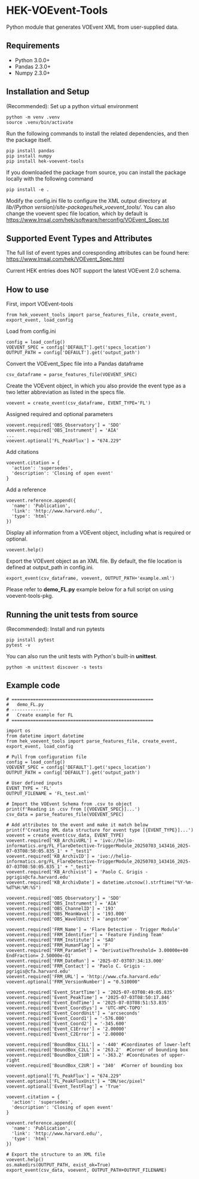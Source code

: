 # HEK-VOEvent-Tools
Python module that generates VOEvent XML from user-supplied data.

## Requirements
* Python 3.0.0+
* Pandas 2.3.0+
* Numpy 2.3.0+

## Installation and Setup

(Recommended): Set up a python virtual environment
```
python -m venv .venv
source .venv/bin/activate
```
Run the following commands to install the related dependencies, and then the package itself.
```
pip install pandas
pip install numpy
pip install hek-voevent-tools
```
If you downloaded the package from source, you can install the package locally with the following command
```
pip install -e .
```
Modify the config.ini file to configure the XML output directory at *lib/(Python version)/site-packages/hek_voevent_tools/*. You can also change the voevent spec file location, which by default is https://www.lmsal.com/hek/software/herconfig/VOEvent_Spec.txt

## Supported Event Types and Attributes

The full list of event types and coresponding attributes can be found here: https://www.lmsal.com/hek/VOEvent_Spec.html

Current HEK entries does NOT support the latest VOEvent 2.0 schema.

## How to use

First, import VOEvent-tools
```
from hek_voevent_tools import parse_features_file, create_event, export_event, load_config
```
Load from config.ini
```
config = load_config()
VOEVENT_SPEC = config['DEFAULT'].get('specs_location')
OUTPUT_PATH = config['DEFAULT'].get('output_path')
```
Convert the VOEvent_Spec file into a Pandas dataframe
```
csv_dataframe = parse_features_file(VOEVENT_SPEC)
```
Create the VOEvent object, in which you also provide the event type as a two letter abbreviation as listed in the specs file.
```
voevent = create_event(csv_dataframe, EVENT_TYPE='FL')
```
Assigned required and optional parameters
```
voevent.required['OBS_Observatory'] = 'SDO'
voevent.required['OBS_Instrument'] = 'AIA'
...
voevent.optional['FL_PeakFlux'] = "674.229"
```
Add citations
```
voevent.citation = {
  'action': 'supersedes',
  'description': 'Closing of open event'
}
```
Add a reference
```
voevent.reference.append({
  'name': 'Publication',
  'link': 'http://www.harvard.edu/',
  'type': 'html'
})
```
Display all information from a VOEvent object, including what is required or optional.
```
voevent.help()
```
Export the VOEvent object as an XML file. By default, the file location is defined at output_path in config.ini.
```
export_event(csv_dataframe, voevent, OUTPUT_PATH+'example.xml')
```
Please refer to **demo_FL.py** example below for a full script on using voevent-tools-pkg.

## Running the unit tests from source

(Recommended): Install and run pytests
```
pip install pytest
pytest -v
```
You can also run the unit tests with Python's built-in **unittest**.
```
python -m unittest discover -s tests
```

## Example code
```
# =====================================================
#   demo_FL.py
# --------------
#   Create example for FL
# =====================================================

import os
from datetime import datetime
from hek_voevent_tools import parse_features_file, create_event, export_event, load_config

# Pull from configuration file
config = load_config()
VOEVENT_SPEC = config['DEFAULT'].get('specs_location')
OUTPUT_PATH = config['DEFAULT'].get('output_path')

# User defined inputs
EVENT_TYPE = 'FL'
OUTPUT_FILENAME = 'FL_test.xml'

# Import the VOEvent Schema from .csv to object
print(f'Reading in .csv from [{VOEVENT_SPEC}]...')
csv_data = parse_features_file(VOEVENT_SPEC)

# Add attributes to the event and make it match below
print(f'Creating XML data structure for event type [{EVENT_TYPE}]...')
voevent = create_event(csv_data, EVENT_TYPE)
voevent.required['KB_ArchivURL'] = 'ivo://helio-informatics.org/FL_FlareDetective-TriggerModule_20250703_143416_2025-07-03T08:50:05.835_1' + "_test1"
voevent.required['KB_ArchivID'] = 'ivo://helio-informatics.org/FL_FlareDetective-TriggerModule_20250703_143416_2025-07-03T08:50:05.835_1' + "_test1"
voevent.required['KB_Archivist'] = 'Paolo C. Grigis - pgrigis@cfa.harvard.edu'
voevent.required['KB_ArchivDate'] = datetime.utcnow().strftime("%Y-%m-%dT%H:%M:%S")

voevent.required['OBS_Observatory'] = 'SDO'
voevent.required['OBS_Instrument'] = 'AIA'
voevent.required['OBS_ChannelID'] = '193'
voevent.required['OBS_MeanWavel'] = '193.000'
voevent.required['OBS_WavelUnit'] = 'angstrom'

voevent.required['FRM_Name'] = 'Flare Detective - Trigger Module'
voevent.required['FRM_Identifier'] = 'Feature Finding Team'
voevent.required['FRM_Institute'] = 'SAO'
voevent.required['FRM_HumanFlag'] = 'F'
voevent.required['FRM_ParamSet'] = 'DerivativeThreshold= 3.00000e+00 EndFraction= 2.50000e-01'
voevent.required['FRM_DateRun'] = '2025-07-03T07:34:13.000'
voevent.required['FRM_Contact'] = 'Paolo C. Grigis - pgrigis@cfa.harvard.edu'
voevent.required['FRM_URL'] = 'http://www.cfa.harvard.edu'
voevent.optional['FRM_VersionNumber'] = "0.510000"

voevent.required['Event_StartTime'] = '2025-07-03T08:49:05.835'
voevent.required['Event_PeakTime'] = '2025-07-03T08:50:17.846'
voevent.required['Event_EndTime'] = '2025-07-03T08:51:53.835'
voevent.required['Event_CoordSys'] = 'UTC-HPC-TOPO'
voevent.required['Event_CoordUnit'] = 'arcseconds'
voevent.required['Event_Coord1'] = '-576.000'
voevent.required['Event_Coord2'] = '-345.600'
voevent.required['Event_C1Error'] = '2.00000'
voevent.required['Event_C2Error'] = '2.00000'

voevent.required['BoundBox_C1LL'] = '-440' #Coordinates of lower-left
voevent.required['BoundBox_C2LL'] = '263.2'  #Corner of bounding box
voevent.required['BoundBox_C1UR'] = '-363.2' #Coordinates of upper-right    
voevent.required['BoundBox_C2UR'] = '340'  #Corner of bounding box 

voevent.optional['FL_PeakFlux'] = "674.229"
voevent.optional['FL_PeakFluxUnit'] = "DN/sec/pixel"
voevent.optional['Event_TestFlag'] = 'True'

voevent.citation = {
  'action': 'supersedes',
  'description': 'Closing of open event'
}

voevent.reference.append({
  'name': 'Publication',
  'link': 'http://www.harvard.edu/',
  'type': 'html'
})

# Export the structure to an XML file
voevent.help()
os.makedirs(OUTPUT_PATH, exist_ok=True)
export_event(csv_data, voevent, OUTPUT_PATH+OUTPUT_FILENAME)
```